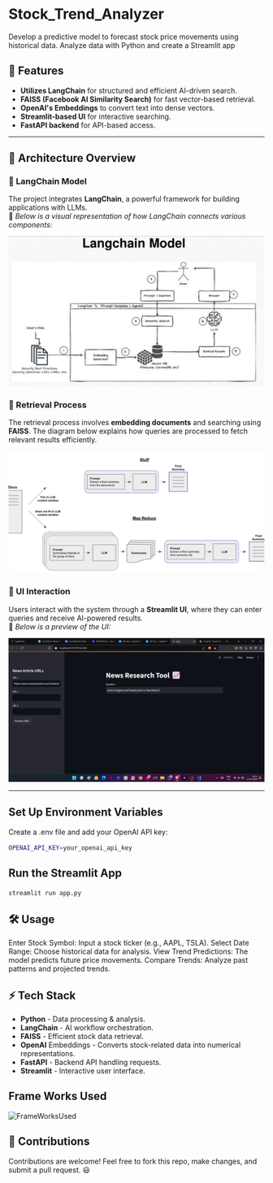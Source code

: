 # Stock_Trend_Analyzer
Develop a predictive model to forecast stock price movements using historical data. Analyze data with Python and create a Streamlit app

## 🚀 Features

- **Utilizes LangChain** for structured and efficient AI-driven search.
- **FAISS (Facebook AI Similarity Search)** for fast vector-based retrieval.
- **OpenAI's Embeddings** to convert text into dense vectors.
- **Streamlit-based UI** for interactive searching.
- **FastAPI backend** for API-based access.

- ---

## 📌 Architecture Overview

### 🔹 LangChain Model
The project integrates **LangChain**, a powerful framework for building applications with LLMs.  
📌 *Below is a visual representation of how LangChain connects various components:*  

![LangChain Model](https://github.com/harishhgowda/Stock_Trend_Analyzer/blob/main/images/LangChainModel.png)

### 🔹 Retrieval Process
The retrieval process involves **embedding documents** and searching using **FAISS**. The diagram below explains how queries are processed to fetch relevant results efficiently.  

![Retrieval Process](https://github.com/harishhgowda/Stock_Trend_Analyzer/blob/main/images/Retrieval.png)

### 🔹 UI Interaction
Users interact with the system through a **Streamlit UI**, where they can enter queries and receive AI-powered results.  
📌 *Below is a preview of the UI:*  

![UI Screenshot](https://github.com/harishhgowda/Stock_Trend_Analyzer/blob/main/images/Streamlit_UI.png)

---
##  Set Up Environment Variables
Create a .env file and add your OpenAI API key:
```bash
OPENAI_API_KEY=your_openai_api_key
```
## Run the Streamlit App
```bash
streamlit run app.py
```
## 🛠 Usage
Enter Stock Symbol: Input a stock ticker (e.g., AAPL, TSLA).
Select Date Range: Choose historical data for analysis.
View Trend Predictions: The model predicts future price movements.
Compare Trends: Analyze past patterns and projected trends.

## ⚡ Tech Stack
- **Python** - Data processing & analysis.
- **LangChain** - AI workflow orchestration.
- **FAISS** - Efficient stock data retrieval.
- **OpenAI** Embeddings - Converts stock-related data into numerical representations.
- **FastAPI** - Backend API handling requests.
- **Streamlit** - Interactive user interface.

## Frame Works Used
![FrameWorksUsed](https://github.com/harishhgowda/Stock_Trend_Analyzer/blob/main/images/frameworks_used.avif)

## 🎯 Contributions
Contributions are welcome! Feel free to fork this repo, make changes, and submit a pull request. 😃

